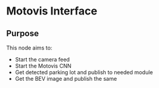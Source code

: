 # Motovis Interface

## Purpose

This node aims to:

- Start the camera feed
- Start the Motovis CNN
- Get detected parking lot and publish to needed module
- Get the BEV image and publish the same 
